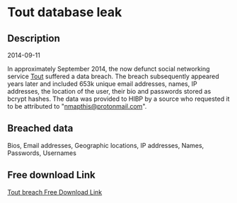 # Tout database leak

## Description

2014-09-11

In approximately September 2014, the now defunct social networking service <a href="https://en.wikipedia.org/wiki/Tout_(company)" target="_blank" rel="noopener">Tout</a> suffered a data breach. The breach subsequently appeared years later and included 653k unique email addresses, names, IP addresses, the location of the user, their bio and passwords stored as bcrypt hashes. The data was provided to HIBP by a source who requested it to be attributed to &quot;nmapthis@protonmail.com&quot;.

## Breached data

Bios, Email addresses, Geographic locations, IP addresses, Names, Passwords, Usernames

## Free download Link

[Tout breach Free Download Link](https://link-to.net/1229997/336.29781776887324/dynamic/?r=aHR0cHM6Ly93d3cubWVkaWFmaXJlLmNvbS92aWV3LzhPTEJUU2FKaG5kUWozcS90b3V0LmNvbS9maWxl)